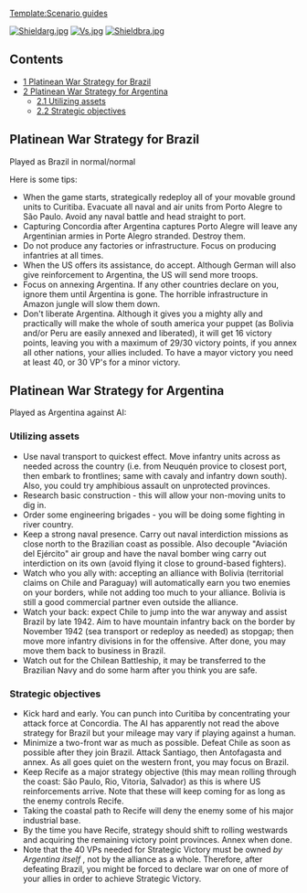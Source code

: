 [Template:Scenario
guides](/wiki/index.php?title=Template:Scenario_guides&action=edit&redlink=1 "Template:Scenario guides (page does not exist)")

[![Shieldarg.jpg](/images/2/26/Shieldarg.jpg)](/wiki/File:Shieldarg.jpg)
[![Vs.jpg](/images/9/93/Vs.jpg)](/wiki/File:Vs.jpg)
[![Shieldbra.jpg](/images/e/ec/Shieldbra.jpg)](/wiki/File:Shieldbra.jpg)

## Contents

-   [ 1 Platinean War Strategy for Brazil
    ](#Platinean_War_Strategy_for_Brazil)
-   [ 2 Platinean War Strategy for Argentina
    ](#Platinean_War_Strategy_for_Argentina)
    -   [ 2.1 Utilizing assets ](#Utilizing_assets)
    -   [ 2.2 Strategic objectives ](#Strategic_objectives)

##  Platinean War Strategy for Brazil 

Played as Brazil in normal/normal

Here is some tips:

-   When the game starts, strategically redeploy all of your movable
    ground units to Curitiba. Evacuate all naval and air units from
    Porto Alegre to São Paulo. Avoid any naval battle and head straight
    to port.
-   Capturing Concordia after Argentina captures Porto Alegre will leave
    any Argentinian armies in Porte Alegro stranded. Destroy them.
-   Do not produce any factories or infrastructure. Focus on producing
    infantries at all times.
-   When the US offers its assistance, do accept. Although German will
    also give reinforcement to Argentina, the US will send more troops.
-   Focus on annexing Argentina. If any other countries declare on you,
    ignore them until Argentina is gone. The horrible infrastructure in
    Amazon jungle will slow them down.
-   Don't liberate Argentina. Although it gives you a mighty ally and
    practically will make the whole of south america your puppet (as
    Bolivia and/or Peru are easily annexed and liberated), it will get
    16 victory points, leaving you with a maximum of 29/30 victory
    points, if you annex all other nations, your allies included. To
    have a mayor victory you need at least 40, or 30 VP's for a minor
    victory.

  

##  Platinean War Strategy for Argentina 

Played as Argentina against AI:

###  Utilizing assets 

-   Use naval transport to quickest effect. Move infantry units across
    as needed across the country (i.e. from Neuquén provice to closest
    port, then embark to frontlines; same with cavaly and infantry down
    south). Also, you could try amphibious assault on unprotected
    provinces.
-   Research basic construction - this will allow your non-moving units
    to dig in.
-   Order some engineering brigades - you will be doing some fighting in
    river country.
-   Keep a strong naval presence. Carry out naval interdiction missions
    as close north to the Brazilian coast as possible. Also decouple
    "Aviación del Ejército" air group and have the naval bomber wing
    carry out interdiction on its own (avoid flying it close to
    ground-based fighters).
-   Watch who you ally with: accepting an alliance with Bolivia
    (territorial claims on Chile and Paraguay) will automatically earn
    you two enemies on your borders, while not adding too much to your
    alliance. Bolivia is still a good commercial partner even outside
    the alliance.
-   Watch your back: expect Chile to jump into the war anyway and assist
    Brazil by late 1942. Aim to have mountain infantry back on the
    border by November 1942 (sea transport or redeploy as needed) as
    stopgap; then move more infantry divisions in for the offensive.
    After done, you may move them back to business in Brazil.
-   Watch out for the Chilean Battleship, it may be transferred to the
    Brazilian Navy and do some harm after you think you are safe.

###  Strategic objectives 

-   Kick hard and early. You can punch into Curitiba by concentrating
    your attack force at Concordia. The AI has apparently not read the
    above strategy for Brazil but your mileage may vary if playing
    against a human.
-   Minimize a two-front war as much as possible. Defeat Chile as soon
    as possible after they join Brazil. Attack Santiago, then
    Antofagasta and annex. As all goes quiet on the western front, you
    may focus on Brazil.
-   Keep Recife as a major strategy objective (this may mean rolling
    through the coast: São Paulo, Rio, Vitoria, Salvador) as this is
    where US reinforcements arrive. Note that these will keep coming for
    as long as the enemy controls Recife.
-   Taking the coastal path to Recife will deny the enemy some of his
    major industrial base.
-   By the time you have Recife, strategy should shift to rolling
    westwards and acquiring the remaining victory point provinces. Annex
    when done.
-   Note that the 40 VPs needed for Strategic Victory must be owned *by
    Argentina itself* , not by the alliance as a whole. Therefore, after
    defeating Brazil, you might be forced to declare war on one of more
    of your allies in order to achieve Strategic Victory.
